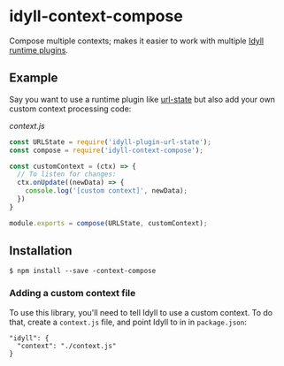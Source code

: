# idyll-context-compose

Compose multiple contexts; makes it easier to work with multiple [Idyll runtime plugins](https://github.com/idyll-lang/idyll-plugins).

## Example


Say you want to use a runtime plugin like [url-state](idyll-plugin-url-state) but also add your own custom context processing code:


*context.js* 
```js
const URLState = require('idyll-plugin-url-state');
const compose = require('idyll-context-compose');

const customContext = (ctx) => {
  // To listen for changes:
  ctx.onUpdate((newData) => {
    console.log('[custom context]', newData);
  })
}

module.exports = compose(URLState, customContext);
```

## Installation

```
$ npm install --save -context-compose
```

### Adding a custom context file

To use this library, you'll need to tell Idyll to use a custom context. To do that, create a `context.js` file, and point Idyll to in in `package.json`:

```
"idyll": {
  "context": "./context.js"
}
```


